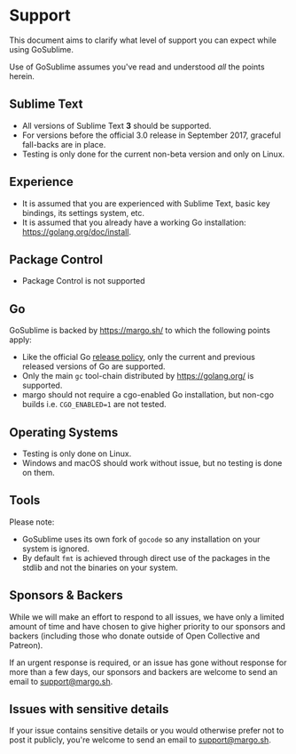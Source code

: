 # Support

This document aims to clarify what level of support you can expect while using GoSublime.

Use of GoSublime assumes you've read and understood _all_ the points herein.

## Sublime Text

- All versions of Sublime Text **3** should be supported.
- For versions before the official 3.0 release in September 2017, graceful fall-backs are in place.
- Testing is only done for the current non-beta version and only on Linux.

## Experience

- It is assumed that you are experienced with Sublime Text, basic key bindings, its settings system, etc.
- It is assumed that you already have a working Go installation: https://golang.org/doc/install.

## Package Control

- Package Control is not supported

## Go

GoSublime is backed by https://margo.sh/ to which the following points apply:

- Like the official Go [release policy](https://golang.org/doc/devel/release.html#policy), only the current and previous released versions of Go are supported.
- Only the main `gc` tool-chain distributed by https://golang.org/ is supported.
- margo should not require a cgo-enabled Go installation, but non-cgo builds i.e. `CGO_ENABLED=1` are not tested.

## Operating Systems

- Testing is only done on Linux.
- Windows and macOS should work without issue, but no testing is done on them.

## Tools

Please note:

- GoSublime uses its own fork of `gocode` so any installation on your system is ignored.
- By default `fmt` is achieved through direct use of the packages in the stdlib and not the binaries on your system.

## Sponsors & Backers

While we will make an effort to respond to all issues, we have only a limited amount of time and have chosen to give higher priority to our sponsors and backers (including those who donate outside of Open Collective and Patreon).

If an urgent response is required, or an issue has gone without response for more than a few days, our sponsors and backers are welcome to send an email to support@margo.sh.

## Issues with sensitive details

If your issue contains sensitive details or you would otherwise prefer not to post it publicly, you're welcome to send an email to support@margo.sh.
